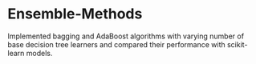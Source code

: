 # Ensemble-Methods

Implemented bagging and AdaBoost algorithms with varying number of base decision tree learners and 
compared their performance with scikit-learn models.
